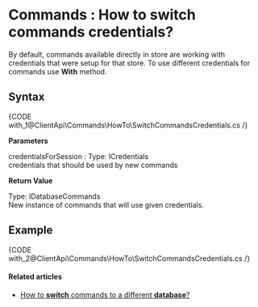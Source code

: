 # Commands : How to switch commands credentials?

By default, commands available directly in store are working with credentials that were setup for that store. To use different credentials for commands use **With** method.

## Syntax

{CODE with_1@ClientApi\Commands\HowTo\SwitchCommandsCredentials.cs /}

**Parameters**

credentialsForSession
:   Type: ICredentials   
credentials that should be used by new commands

**Return Value**

Type: IDatabaseCommands   
New instance of commands that will use given credentials.

## Example

{CODE with_2@ClientApi\Commands\HowTo\SwitchCommandsCredentials.cs /}

#### Related articles

- [How to **switch** commands to a different **database**?](../../../client-api/commands/how-to/switch-commands-to-a-different-database)   
